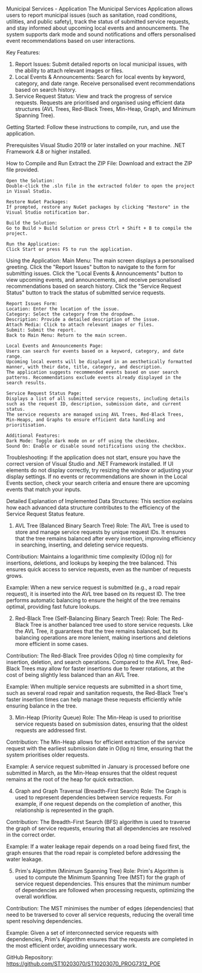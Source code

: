 ﻿Municipal Services - Application
	The Municipal Services Application allows users to report municipal issues (such as sanitation, road conditions, utilities, and public safety), track the status of submitted service requests, and stay informed about upcoming local events and announcements. The system supports dark mode and sound notifications and offers personalised event recommendations based on user interactions.


Key Features:
1. Report Issues:
	Submit detailed reports on local municipal issues, with the ability to attach relevant images or files.
2. Local Events & Announcements:
	Search for local events by keyword, category, and date range.
	Receive personalised event recommendations based on search history.
3. Service Request Status:
	View and track the progress of service requests.
	Requests are prioritised and organised using efficient data structures (AVL Trees, Red-Black Trees, Min-Heap, Graph, and Minimum Spanning Tree).


Getting Started:
Follow these instructions to compile, run, and use the application.

Prerequisites
	Visual Studio 2019 or later installed on your machine.
	.NET Framework 4.8 or higher installed.

How to Compile and Run
	Extract the ZIP File:
	Download and extract the ZIP file provided.

	Open the Solution:
	Double-click the .sln file in the extracted folder to open the project in Visual Studio.

	Restore NuGet Packages:
	If prompted, restore any NuGet packages by clicking "Restore" in the Visual Studio notification bar.

	Build the Solution:
	Go to Build > Build Solution or press Ctrl + Shift + B to compile the project.

	Run the Application:
	Click Start or press F5 to run the application.


Using the Application:
	Main Menu:
	The main screen displays a personalised greeting.
	Click the "Report Issues" button to navigate to the form for submitting issues.
	Click the "Local Events & Announcements" button to view upcoming events, and announcements, and receive personalised recommendations based on search history.
	Click the "Service Request Status" button to track the status of submitted service requests.

	Report Issues Form:
	Location: Enter the location of the issue.
	Category: Select the category from the dropdown.
	Description: Provide a detailed description of the issue.
	Attach Media: Click to attach relevant images or files.
	Submit: Submit the report.
	Back to Main Menu: Return to the main screen.
	
	Local Events and Announcements Page:
	Users can search for events based on a keyword, category, and date range.
	Upcoming local events will be displayed in an aesthetically formatted manner, with their date, title, category, and description.
	The application suggests recommended events based on user search patterns. Recommendations exclude events already displayed in the search results.

	Service Request Status Page:
	Displays a list of all submitted service requests, including details such as the request ID, description, submission date, and current status.
	The service requests are managed using AVL Trees, Red-Black Trees, Min-Heaps, and Graphs to ensure efficient data handling and prioritisation.

	Additional Features:
	Dark Mode: Toggle dark mode on or off using the checkbox.
	Sound On: Enable or disable sound notifications using the checkbox.


Troubleshooting:
	If the application does not start, ensure you have the correct version of Visual Studio and .NET Framework installed.
	If UI elements do not display correctly, try resizing the window or adjusting your display settings.
	If no events or recommendations are shown in the Local Events section, check your search criteria and ensure there are upcoming events that match your inputs.


Detailed Explanation of Implemented Data Structures:
	This section explains how each advanced data structure contributes to the efficiency of the Service Request Status feature.

1. AVL Tree (Balanced Binary Search Tree)
Role: 
	The AVL Tree is used to store and manage service requests by unique request IDs. It ensures that the tree remains balanced after every insertion, improving efficiency in searching, inserting, and deleting service requests.

Contribution:
	Maintains a logarithmic time complexity (O(log n)) for insertions, deletions, and lookups by keeping the tree balanced. This ensures quick access to service requests, even as the number of requests grows.

Example:
	When a new service request is submitted (e.g., a road repair request), it is inserted into the AVL tree based on its request ID. The tree performs automatic balancing to ensure the height of the tree remains optimal, providing fast future lookups.

2. Red-Black Tree (Self-Balancing Binary Search Tree):
Role:
	The Red-Black Tree is another balanced tree used to store service requests. Like the AVL Tree, it guarantees that the tree remains balanced, but its balancing operations are more lenient, making insertions and deletions more efficient in some cases.

Contribution:
	The Red-Black Tree provides O(log n) time complexity for insertion, deletion, and search operations. Compared to the AVL Tree, Red-Black Trees may allow for faster insertions due to fewer rotations, at the cost of being slightly less balanced than an AVL Tree.

Example:
	When multiple service requests are submitted in a short time, such as several road repair and sanitation requests, the Red-Black Tree's faster insertion times can help manage these requests efficiently while ensuring balance in the tree.

3. Min-Heap (Priority Queue)
Role: 
	The Min-Heap is used to prioritise service requests based on submission dates, ensuring that the oldest requests are addressed first.

Contribution:
	The Min-Heap allows for efficient extraction of the service request with the earliest submission date in O(log n) time, ensuring that the system prioritises older requests.

Example:
	A service request submitted in January is processed before one submitted in March, as the Min-Heap ensures that the oldest request remains at the root of the heap for quick extraction.

4. Graph and Graph Traversal (Breadth-First Search)
Role: 
	The Graph is used to represent dependencies between service requests. For example, if one request depends on the completion of another, this relationship is represented in the graph.

Contribution:
	The Breadth-First Search (BFS) algorithm is used to traverse the graph of service requests, ensuring that all dependencies are resolved in the correct order.

Example:
	If a water leakage repair depends on a road being fixed first, the graph ensures that the road repair is completed before addressing the water leakage.

5. Prim's Algorithm (Minimum Spanning Tree)
Role: 
	Prim's Algorithm is used to compute the Minimum Spanning Tree (MST) for the graph of service request dependencies. This ensures that the minimum number of dependencies are followed when processing requests, optimizing the overall workflow.

Contribution:
	The MST minimises the number of edges (dependencies) that need to be traversed to cover all service requests, reducing the overall time spent resolving dependencies.

Example:
	Given a set of interconnected service requests with dependencies, Prim's Algorithm ensures that the requests are completed in the most efficient order, avoiding unnecessary work.


GitHub Repository:
https://github.com/ST10203070/ST10203070_PROG7312_POE